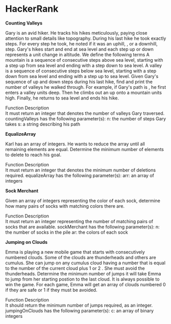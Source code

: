# HackerRank

<b>Counting Valleys</b>
  
Gary is an avid hiker. He tracks his hikes meticulously, paying close attention to small details like topography. During his last hike he took exactly  steps. For every step he took, he noted if it was an uphill, , or a downhill,  step. Gary's hikes start and end at sea level and each step up or down represents a  unit change in altitude. We define the following terms
A mountain is a sequence of consecutive steps above sea level, starting with a step up from sea level and ending with a step down to sea level.
A valley is a sequence of consecutive steps below sea level, starting with a step down from sea level and ending with a step up to sea level.
Given Gary's sequence of up and down steps during his last hike, find and print the number of valleys he walked through.
For example, if Gary's path is , he first enters a valley  units deep. Then he climbs out an up onto a mountain  units high. Finally, he returns to sea level and ends his hike.

Function Description </br>
It must return an integer that denotes the number of valleys Gary traversed.
countingValleys has the following parameter(s):
n: the number of steps Gary takes
s: a string describing his path

<b>EqualizeArray</b>

Karl has an array of integers. He wants to reduce the array until all remaining elements are equal. Determine
the minimum number of elements to delete to reach his goal.

Function Description</br>
It must return an integer that denotes the minimum number of deletions required.
equalizeArray has the following parameter(s):
arr: an array of integers

<b>Sock Merchant</b>

Given an array of integers representing the color of each sock, determine how many pairs of socks with matching colors there are. 

Function Description</br>
It must return an integer representing the number of matching pairs of socks that are available.
sockMerchant has the following parameter(s):
n: the number of socks in the pile
ar: the colors of each sock

<b> Jumping on Clouds </b>

Emma is playing a new mobile game that starts with consecutively numbered clouds. Some of the clouds are thunderheads and others are cumulus. She can jump on any cumulus cloud having a number that is equal to the number of the current cloud plus 1 or 2 . She must avoid the thunderheads. Determine the minimum number of jumps it will take Emma to jump from her starting postion to the last cloud. It is always possible to win the game. For each game, Emma will get an array of clouds numbered 0 if they are safe or 1 if they must be avoided.

Function Description</br>
It should return the minimum number of jumps required, as an integer.
jumpingOnClouds has the following parameter(s):
c: an array of binary integers
